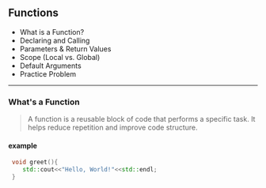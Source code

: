 ## Functions 
 - What is a Function? 
 - Declaring and Calling 
 - Parameters & Return Values
 - Scope (Local vs. Global)
 - Default Arguments
 - Practice Problem

 ---
### What's a Function 
> A function is a reusable block of code that performs a specific task. It helps reduce repetition and improve code structure.

#### example 
```cpp
 void greet(){
    std::cout<<"Hello, World!"<<std::endl;
 }

```